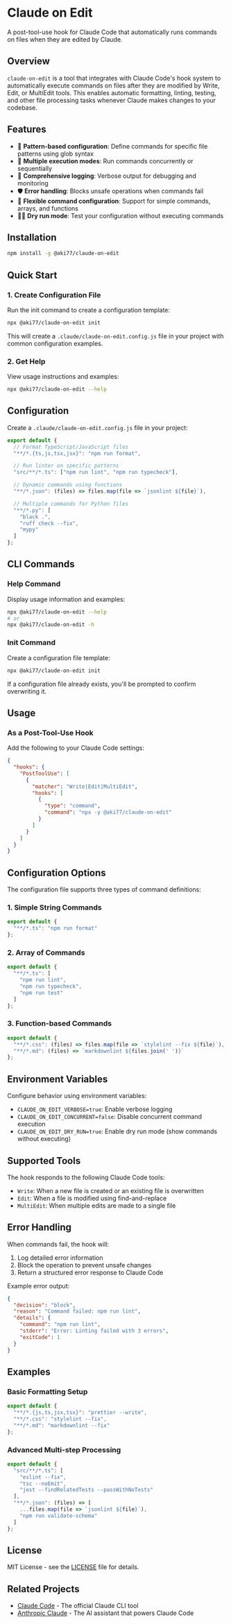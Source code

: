 # Claude on Edit

A post-tool-use hook for Claude Code that automatically runs commands on files when they are edited by Claude.

## Overview

`claude-on-edit` is a tool that integrates with Claude Code's hook system to automatically execute commands on files after they are modified by Write, Edit, or MultiEdit tools. This enables automatic formatting, linting, testing, and other file processing tasks whenever Claude makes changes to your codebase.

## Features

- 🎯 **Pattern-based configuration**: Define commands for specific file patterns using glob syntax
- 🚀 **Multiple execution modes**: Run commands concurrently or sequentially
- 📝 **Comprehensive logging**: Verbose output for debugging and monitoring
- 🛡️ **Error handling**: Blocks unsafe operations when commands fail
- 🔧 **Flexible command configuration**: Support for simple commands, arrays, and functions
- 🏃‍♂️ **Dry run mode**: Test your configuration without executing commands

## Installation

```bash
npm install -g @aki77/claude-on-edit
```

## Quick Start

### 1. Create Configuration File

Run the init command to create a configuration template:

```bash
npx @aki77/claude-on-edit init
```

This will create a `.claude/claude-on-edit.config.js` file in your project with common configuration examples.

### 2. Get Help

View usage instructions and examples:

```bash
npx @aki77/claude-on-edit --help
```

## Configuration

Create a `.claude/claude-on-edit.config.js` file in your project:

```javascript
export default {
  // Format TypeScript/JavaScript files
  "**/*.{ts,js,tsx,jsx}": "npm run format",

  // Run linter on specific patterns
  "src/**/*.ts": ["npm run lint", "npm run typecheck"],

  // Dynamic commands using functions
  "**/*.json": (files) => files.map(file => `jsonlint ${file}`),

  // Multiple commands for Python files
  "**/*.py": [
    "black .",
    "ruff check --fix",
    "mypy"
  ]
};
```

## CLI Commands

### Help Command

Display usage information and examples:

```bash
npx @aki77/claude-on-edit --help
# or
npx @aki77/claude-on-edit -h
```

### Init Command

Create a configuration file template:

```bash
npx @aki77/claude-on-edit init
```

If a configuration file already exists, you'll be prompted to confirm overwriting it.

## Usage

### As a Post-Tool-Use Hook

Add the following to your Claude Code settings:

```json
{
  "hooks": {
    "PostToolUse": [
      {
        "matcher": "Write|Edit|MultiEdit",
        "hooks": [
          {
            "type": "command",
            "command": "npx -y @aki77/claude-on-edit"
          }
        ]
      }
    ]
  }
}
```

## Configuration Options

The configuration file supports three types of command definitions:

### 1. Simple String Commands

```javascript
export default {
  "**/*.ts": "npm run format"
};
```

### 2. Array of Commands

```javascript
export default {
  "**/*.ts": [
    "npm run lint",
    "npm run typecheck",
    "npm run test"
  ]
};
```

### 3. Function-based Commands

```javascript
export default {
  "**/*.css": (files) => files.map(file => `stylelint --fix ${file}`),
  "**/*.md": (files) => `markdownlint ${files.join(' ')}`
};
```

## Environment Variables

Configure behavior using environment variables:

- `CLAUDE_ON_EDIT_VERBOSE=true`: Enable verbose logging
- `CLAUDE_ON_EDIT_CONCURRENT=false`: Disable concurrent command execution
- `CLAUDE_ON_EDIT_DRY_RUN=true`: Enable dry run mode (show commands without executing)

## Supported Tools

The hook responds to the following Claude Code tools:

- `Write`: When a new file is created or an existing file is overwritten
- `Edit`: When a file is modified using find-and-replace
- `MultiEdit`: When multiple edits are made to a single file

## Error Handling

When commands fail, the hook will:

1. Log detailed error information
2. Block the operation to prevent unsafe changes
3. Return a structured error response to Claude Code

Example error output:

```json
{
  "decision": "block",
  "reason": "Command failed: npm run lint",
  "details": {
    "command": "npm run lint",
    "stderr": "Error: Linting failed with 3 errors",
    "exitCode": 1
  }
}
```

## Examples

### Basic Formatting Setup

```javascript
export default {
  "**/*.{js,ts,jsx,tsx}": "prettier --write",
  "**/*.css": "stylelint --fix",
  "**/*.md": "markdownlint --fix"
};
```

### Advanced Multi-step Processing

```javascript
export default {
  "src/**/*.ts": [
    "eslint --fix",
    "tsc --noEmit",
    "jest --findRelatedTests --passWithNoTests"
  ],
  "**/*.json": (files) => [
    ...files.map(file => `jsonlint ${file}`),
    "npm run validate-schema"
  ]
};
```

## License

MIT License - see the [LICENSE](LICENSE) file for details.

## Related Projects

- [Claude Code](https://docs.anthropic.com/en/docs/claude-code) - The official Claude CLI tool
- [Anthropic Claude](https://anthropic.com/claude) - The AI assistant that powers Claude Code
